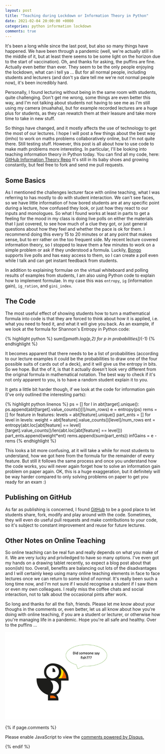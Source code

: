 ```yaml
---
layout: post
title: "Teaching during Lockdown or Information Theory in Python"
date: 2021-02-04 20:00:00 +0000
categories: python information lockdown
comments: true
---
```


It's been a long while since the last post, but also so many things have happened. We have been through a pandemic (well, we're actually still in the middle of it, but at least there seems to be some light on the horizon due to the start of vaccination). Oh, and thanks for asking, the puffins are fine. Actually even better than ever. They seem to be the only people enjoying the lockdown, what can i tell ya ... But for all normal people, including students and lecturers (and don't ya dare tell me we're not normal people now), it's been incredibly hard.

Personally, I found lecturing without being in the same room with students, quite challenging. Don't get me wrong, some things are even better this way, and I'm not talking about students not having to see me as I'm still using my camera (muahaha), but for example recorded lectures are a huge plus for students, as they can rewatch them at their leasure and take more time to take in new stuff.

So things have changed, and it mostly affects the use of technology to get the most of our lectures. I hope I will post a few things about the best way (imho) to work on maths problems collaboratively online, but I'm not quite there. Still testing stuff. However, this post is all about how to use code to make math problems more interesting. In particular, I'll be looking into teaching information theory in Python today. You can find all my code, here: [GitHub Information Theory Repo](https://github.com/bozicb/information-theory) It's still in its baby shoes and growing constantly, but feel free to fork and send me pull requests.

## Some Basics
As I mentioned the challenges lecturer face with online teaching, what I was referring to has mostly to do with student interaction. We can't see faces, so we have little information of how bored students are at any specific point during a lecture, how confused they look, or just how they react to our inputs and monologues. So what I found works at least in parts to get a feeling for the mood in my class is doing live polls on either the materials that I just covered, to see how much of a clue they got, or just general questions about how they feel and whether the pace is ok for them. I recommend doing this every 15 to 20 minutes or at any point that makes sense, but to err rather on the too frequent side. My recent lecture covered information theory, so I stopped to leave them a few minutes to work on a simple problem or ask if they understood a formula. Luckily, [Bongo](https://www.bongolearn.com) supports live polls and has easy access to them, so I can create a poll even while I talk and can get instant feedback from students.

In addition to explaining formulae on the virtual whiteboard and polling results of examples from students, I am also using Python code to explain how to implement formulae. In my case this was `entropy`, `ig` (information gain), `ig_ration`, and `gini_index`.

## The Code
The most useful effect of showing students how to turn a mathematical formula into code is that they are forced to think about how it is applied, i.e. what you need to feed it, and what it will give you back. As an example, if we look at the formula for Shannon's Entropy in Python code:

{% highlight python %}
sum([p*math.log(p,2) for p in probabilities])*(-1)
{% endhighlight %}

It becomes apparent that there needs to be a list of probabilities (according to our lecture examples it could be the probabilities to draw one of the four possible suits of cards out of a deck), and it will give us the entropy in bits. So we hope. But the of it, is that it actually doesn't look very different from the original formula in mathematical notation. The best way to check if it's not only apparent to you, is to have a random student explain it to you.

It gets a little bit harder though, if we look at the code for information gain (I've only outlined the interesting parts):

{% highlight python linenos %}
ps = []
for l in abt[target].unique():
   ps.append(abt[target].value_counts()[l]/num_rows)
e = entropy(ps)
rems = []
for feature in features:
   levels = abt[feature].unique()
   part_ents = []
   for level in levels:
      weight = abt[feature].value_counts()[level]/num_rows
      ent = entropy(abt.loc[abt[feature] == level][target].value_counts()/len(abt.loc[abt[feature] == level]))
      part_ents.append(weight*ent)
   rems.append(sum(part_ents))
infGains = e - rems
{% endhighlight %}

This looks a bit more confusing, at it will take a while for most students to understand, how we got here from the formula for the remainder of every feature. But still it follows the same process and once you understand how the code works, you will never again forget how to solve an information gain problem on paper again. OK, this is a huge exaggeration, but it definitely will be way harder compared to only solving problems on paper to get you ready for an exam :)

## Publishing on GitHub
As far as publishing is concerned, I found [GitHub](github.com) to be a good place to let students share, fork, modify and play around with the code. Sometimes, they will even do useful pull requests and make contributions to your code, so it's subject to constant improvement and reuse for future lectures.

## Other Notes on Online Teaching
So online teaching can be real fun and really depends on what you make of it. We are very lucky and priviledged to have so many options. I've even got my hands on a drawing tablet recently, so expect a blog post about that soon(ish) too. Overall, benefits are balancing out lots of the disadvantages and I will certainly keep using many online teaching elements in face to face lectures once we can return to some kind of *normal*. It's really been such a long time now, and I'm not sure if I would recognise a student if I saw them or even my own colleagues. I really miss the coffee chats and social interaction, not to talk about the occasional pints after work.

So long and thanks for all the fish, friends. Please let me know about your thoughs in the comments or, even better, let us all know about how you're doing with online teaching, if you are a student or lecturer, or otherwise how you're managing life in a pandemic. Hope you're all safe and healthy. Over to the puffins ...

![Fish?](/images/fish.png)

{% if page.comments %}
<div id="disqus_thread"></div>
<script>

/**
*  RECOMMENDED CONFIGURATION VARIABLES: EDIT AND UNCOMMENT THE SECTION BELOW TO INSERT DYNAMIC VALUES FROM YOUR PLATFORM OR CMS.
*  LEARN WHY DEFINING THESE VARIABLES IS IMPORTANT: https://disqus.com/admin/universalcode/#configuration-variables*/
/*
var disqus_config = function () {
this.page.url = PAGE_URL;  // Replace PAGE_URL with your page's canonical URL variable
this.page.identifier = PAGE_IDENTIFIER; // Replace PAGE_IDENTIFIER with your page's unique identifier variable
};
*/
(function() { // DON'T EDIT BELOW THIS LINE
var d = document, s = d.createElement('script');
s.src = 'https://bozicb-github-io.disqus.com/embed.js';
s.setAttribute('data-timestamp', +new Date());
(d.head || d.body).appendChild(s);
})();
</script>
<noscript>Please enable JavaScript to view the <a href="https://disqus.com/?ref_noscript">comments powered by Disqus.</a></noscript>
                            
{% endif %}
